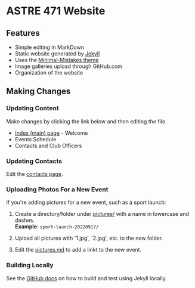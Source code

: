 # ASTRE 471 Website

## Features

* Simple editing in MarkDown
* Static website generated by [Jekyll](https://jekyllrb.com/)
* Uses the [Minimal-Mistakes theme](https://github.com/mmistakes/minimal-mistakes)
* Image galleries upload through GitHub.com
* Organization of the website

## Making Changes

### Updating Content

Make changes by clicking the link below and then editing the file.

 * [Index (main) page](index.md) - Welcome 
 * Events Schedule
 * Contacts and Club Officers

### Updating Contacts

Edit the [contacts page](_pages/contacts.md).

### Uploading Photos For a New Event

If you're adding pictures for a new event, such as a sport launch:

1. Create a directory/folder under [pictures/](pictures/) with a name in lowercase and dashes.  
   **Example**: `sport-launch-20220917/`

2. Upload all pictures with '1.jpg', '2.jpg', etc. to the new folder.

3. Edit the [pictures.md](pictures.md) to add a linkt to the new event.

### Building Locally

See the [GitHub docs](https://docs.github.com/en/pages/setting-up-a-github-pages-site-with-jekylltesting-your-github-pages-site-locally-with-jekyll#building-your-site-locally) on how to build and test using Jekyll locally.
